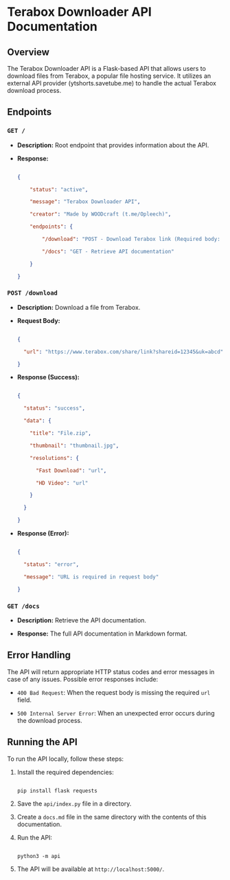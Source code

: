 # Terabox Downloader API Documentation



## Overview



The Terabox Downloader API is a Flask-based API that allows users to download files from Terabox, a popular file hosting service. It utilizes an external API provider (ytshorts.savetube.me) to handle the actual Terabox download process.



## Endpoints



### `GET /`

- **Description:** Root endpoint that provides information about the API.

- **Response:**

    ```json

    {

        "status": "active",

        "message": "Terabox Downloader API",

        "creator": "Made by WOODcraft (t.me/Opleech)",

        "endpoints": {

            "/download": "POST - Download Terabox link (Required body: {'url': 'url'})",

            "/docs": "GET - Retrieve API documentation"

        }

    }

    ```



### `POST /download`

- **Description:** Download a file from Terabox.

- **Request Body:**

  ```json

  {

    "url": "https://www.terabox.com/share/link?shareid=12345&uk=abcd"

  }

  ```

- **Response (Success):**

  ```json

  {

    "status": "success",

    "data": {

      "title": "File.zip",

      "thumbnail": "thumbnail.jpg",

      "resolutions": {

        "Fast Download": "url",

        "HD Video": "url"

      }

    }

  }

  ```

- **Response (Error):**

  ```json

  {

    "status": "error",

    "message": "URL is required in request body"

  }

  ```



### `GET /docs`

- **Description:** Retrieve the API documentation.

- **Response:** The full API documentation in Markdown format.



## Error Handling



The API will return appropriate HTTP status codes and error messages in case of any issues. Possible error responses include:



- `400 Bad Request`: When the request body is missing the required `url` field.

- `500 Internal Server Error`: When an unexpected error occurs during the download process.



## Running the API



To run the API locally, follow these steps:



1. Install the required dependencies:

   ```

   pip install flask requests

   ```

2. Save the `api/index.py` file in a directory.

3. Create a `docs.md` file in the same directory with the contents of this documentation.

4. Run the API:

   ```

   python3 -m api

   ```

5. The API will be available at `http://localhost:5000/`.

